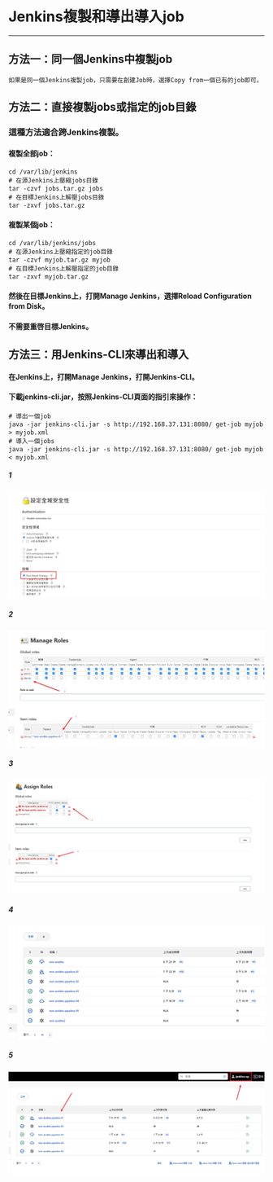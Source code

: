 # Jenkins複製和導出導入job

----

## 方法一：同一個Jenkins中複製job

```
如果是同一個Jenkins複製job，只需要在創建Job時，選擇Copy from一個已有的job即可。
```

##  方法二：直接複製jobs或指定的job目錄

### 這種方法適合跨Jenkins複製。

#### 複製全部job：
```
cd /var/lib/jenkins
# 在源Jenkins上壓縮jobs目錄
tar -czvf jobs.tar.gz jobs
# 在目標Jenkins上解壓jobs目錄
tar -zxvf jobs.tar.gz

```

#### 複製某個job：

```
cd /var/lib/jenkins/jobs
# 在源Jenkins上壓縮指定的job目錄
tar -czvf myjob.tar.gz myjob
# 在目標Jenkins上解壓指定的job目錄
tar -zxvf myjob.tar.gz
```

#### 然後在目標Jenkins上，打開Manage Jenkins，選擇Reload Configuration from Disk。

#### 不需要重啓目標Jenkins。


## 方法三：用Jenkins-CLI來導出和導入

#### 在Jenkins上，打開Manage Jenkins，打開Jenkins-CLI。

#### 下載jenkins-cli.jar，按照Jenkins-CLI頁面的指引來操作：

```
# 導出一個job
java -jar jenkins-cli.jar -s http://192.168.37.131:8080/ get-job myjob > myjob.xml
# 導入一個jobs
java -jar jenkins-cli.jar -s http://192.168.37.131:8080/ get-job myjob < myjob.xml

```
##### 1

![jenkins_auth_access_1](https://github.com/oscarobwu/Memo_Debian/raw/main/jenkins/images/jenkins_auth_access_1.png)

##### 2

![jenkins_auth_access_2](https://github.com/oscarobwu/Memo_Debian/raw/main/jenkins/images/jenkins_auth_access_2.png)

##### 3

![jenkins_auth_access_3](https://github.com/oscarobwu/Memo_Debian/raw/main/jenkins/images/jenkins_auth_access_3.png)

##### 4

![jenkins_auth_access_4](https://github.com/oscarobwu/Memo_Debian/raw/main/jenkins/images/jenkins_auth_access_4.png)

##### 5

![jenkins_auth_access_5](https://github.com/oscarobwu/Memo_Debian/raw/main/jenkins/images/jenkins_auth_access_5.png)
